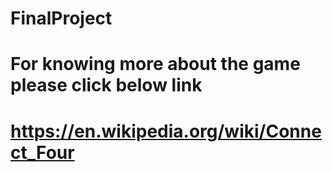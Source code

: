 # FinalProject
# For knowing more about the game please click below link
# https://en.wikipedia.org/wiki/Connect_Four
